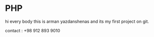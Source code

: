 # PHP

hi every body
this is arman yazdanshenas and its my first project on git.

contact : +98 912 893 9010
